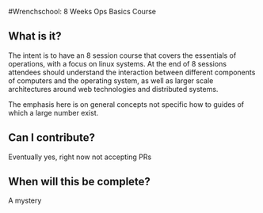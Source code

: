 #Wrenchschool: 8 Weeks Ops Basics Course

## What is it?
The intent is to have an 8 session course that covers the essentials of operations, with a focus on linux systems. 
At the end of 8 sessions attendees should understand the interaction between different components of computers and the operating system, as well as larger scale architectures around web technologies and distributed systems. 

The emphasis here is on general concepts not specific how to guides of which a large number exist. 

## Can I contribute?
Eventually yes, right now not accepting PRs 

## When will this be complete?
A mystery

